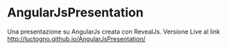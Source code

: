 # AngularJsPresentation
Una presentazione su AngularJs creata con RevealJs.
Versione Live al link http://luctogno.github.io/AngularJsPresentation/
